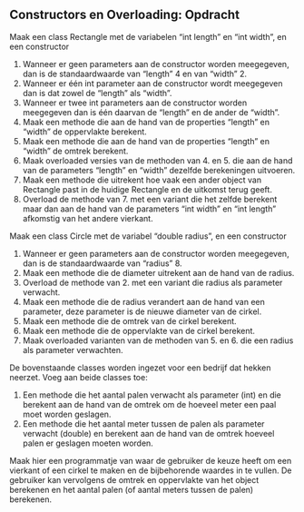 ## Constructors en Overloading: Opdracht
Maak een class Rectangle met de variabelen “int length” en “int width”, en een constructor
1. Wanneer er geen parameters aan de constructor worden meegegeven, dan is de
   standaardwaarde van “length” 4 en van “width” 2.
2. Wanneer er één int parameter aan de constructor wordt meegegeven dan is dat zowel
   de “length” als “width”.
3. Wanneer er twee int parameters aan de constructor worden meegegeven dan is één
   daarvan de “length” en de ander de “width”.
4. Maak een methode die aan de hand van de properties “length” en “width” de oppervlakte berekent.
5. Maak een methode die aan de hand van de properties “length” en “width” de omtrek berekent.
6. Maak overloaded versies van de methoden van 4. en 5. die aan de hand van de
   parameters “length” en “width” dezelfde berekeningen uitvoeren.
7. Maak een methode die uitrekent hoe vaak een ander object van Rectangle past in de
   huidige Rectangle en de uitkomst terug geeft.
8. Overload de methode van 7. met een variant die het zelfde berekent maar dan aan de
   hand van de parameters “int width” en “int length” afkomstig van het andere vierkant.

Maak een class Circle met de variabel “double radius”, en een constructor
1. Wanneer er geen parameters aan de constructor worden meegegeven, dan is de
   standaardwaarde van “radius” 8.
2. Maak een methode die de diameter uitrekent aan de hand van de radius.
3. Overload de methode van 2. met een variant die radius als parameter verwacht.
4. Maak een methode die de radius verandert aan de hand van een parameter, deze
   parameter is de nieuwe diameter van de cirkel.
5. Maak een methode die de omtrek van de cirkel berekent.
6. Maak een methode die de oppervlakte van de cirkel berekent.
7. Maak overloaded varianten van de methoden van 5. en 6. die een radius als parameter
   verwachten.

De bovenstaande classes worden ingezet voor een bedrijf dat hekken neerzet. Voeg aan beide classes toe:
1. Een methode die het aantal palen verwacht als parameter (int) en die berekent aan de
   hand van de omtrek om de hoeveel meter een paal moet worden geslagen.
2. Een methode die het aantal meter tussen de palen als parameter verwacht (double) en
   berekent aan de hand van de omtrek hoeveel palen er geslagen moeten worden.

Maak hier een programmatje van waar de gebruiker de keuze heeft om een vierkant of een cirkel te maken
en de bijbehorende waardes in te vullen. De gebruiker kan vervolgens de omtrek en oppervlakte van het
object berekenen en het aantal palen (of aantal meters tussen de palen) berekenen.